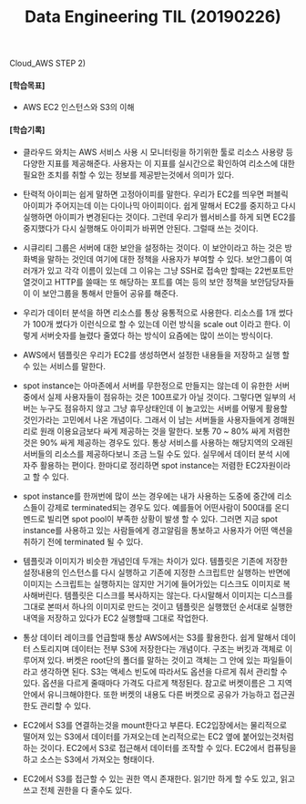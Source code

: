 ﻿---
layout: post
title: "Data Engineering TIL (20190226)"
tags: [Data Engineering]
comments: true
---


Cloud_AWS STEP 2)


#### [학습목표]

- AWS EC2 인스턴스와 S3의 이해


#### [학습기록]


- 클라우드 와치는 AWS 서비스 사용 시 모니터링을 하기위한 툴로 리소스 사용량 등 다양한 지표를 제공해준다. 사용자는 이 지표를 실시간으로 확인하여 리소스에 대한 필요한 조치를 취할 수 있는 정보를 제공받는것에서 의미가 있다.


- 탄력적 아이피는 쉽게 말하면 고정아이피를 말한다. 우리가 EC2를 띄우면 퍼블릭 아이피가 주어지는데 이는 다이나믹 아이피이다. 쉽게 말해서 EC2를 중지하고 다시 실행하면 아이피가 변경된다는 것이다. 그런데 우리가 웹서비스를 하게 되면 EC2를 중지했다가 다시 실행해도 아이피가 바뀌면 안된다. 그럴때 쓰는 것이다.


- 시큐리티 그룹은 서버에 대한 보안을 설정하는 것이다. 이 보안이라고 하는 것은 방화벽을 말하는 것인데 여기에 대한 정책을 사용자가 부여할 수 있다. 보안그룹이 여러개가 있고 각각 이름이 있는데 그 이유는 그냥 SSH로 접속만 할때는 22번포트만 열것이고 HTTP를 쓸때는 또 해당하는 포트를 여는 등의 보안 정책을 보안담당자들이 이 보안그룹을 통해서 만들어 공유를 해준다. 


- 우리가 데이터 분석을 하면 리소스를 통상 융통적으로 사용한다. 리소스를 1개 썼다가 100개 썼다가 이런식으로 할 수 있는데 이런 방식을 scale out 이라고 한다. 이렇게 서버숫자를 늘렸다 줄였다 하는 방식이 요즘에는 많이 쓰이는 방식이다. 


- AWS에서 템플릿은 우리가 EC2를 생성하면서 설정한 내용들을 저장하고 실행 할 수 있는 서비스를 말한다. 


- spot instance는 아마존에서 서버를 무한정으로 만들지는 않는데 이 유한한 서버 중에서 실제 사용자들이 점유하는 것은 100프로가 아닐 것이다. 그렇다면 일부의 서버는 누구도 점유하지 않고 그냥 휴무상태인데 이 놀고있는 서버를 어떻게 활용할 것인가라는 고민에서 나온 개념이다. 그래서 이 남는 서버들을 사용자들에게 경매원리로 원래 이용요금보다 싸게 제공하는 것을 말한다. 보통 70 ~ 80% 싸게 저렴한것은 90% 싸게 제공하는 경우도 있다. 통상 서비스를 사용하는 해당지역의 오래된 서버들의 리소스를 제공하다보니 조금 느릴 수도 있다. 실무에서 데이터 분석 시에 자주 활용하는 편이다. 한마디로 정리하면 spot instance는 저렴한 EC2자원이라고 할 수 있다.


- spot instance를 한꺼번에 많이 쓰는 경우에는 내가 사용하는 도중에 중간에 리소스들이 강제로 terminated되는 경우도 있다. 예를들어 어떤사람이 500대를 온디멘드로 빌리면 spot pool이 부족한 상황이 발생 할 수 있다. 그러면 지금 spot instance를 사용하고 있는 사람들에게 경고알림을 통보하고 사용자가 어떤 액션을 취하기 전에 terminated 될 수 있다.


- 템플릿과 이미지가 비슷한 개념인데 두개는 차이가 있다. 템플릿은 기존에 저장한 설정내용의 인스턴스를 다시 실행하고 기존에 지정한 스크립트만 실행하는 반면에 이미지는 스크립트는 실행하지는 않지만 거기에 들어가있는 디스크도 이미지로 복사해버린다. 템플릿은 디스크를 복사하지는 않는다. 다시말해서 이미지는 디스크를 그대로 본떠서 하나의 이미지로 만드는 것이고 템플릿은 실행했던 순서대로 실행한 내역을 저장하고 있다가 EC2 실행할때 그대로 작업한다.


- 통상 데이터 레이크를 언급할때 통상 AWS에서는 S3를 활용한다. 쉽게 말해서 데이터 스토리지며 데이터는 전부 S3에 저장한다는 개념이다. 구조는 버킷과 객체로 이루어져 있다. 버켓은 root단의 폴더를 말하는 것이고 객체는 그 안에 있는 파일들이라고 생각하면 된다. S3는 액세스 빈도에 따라서도 옵션을 다르게 줘서 관리할 수 있다. 옵션을 다르게 줄때마다 가격도 다르게 책정된다. 참고로 버켓이름은 그 지역안에서 유니크해야한다. 또한 버켓의 내용도 다른 버켓으로 공유가 가능하고 접근권한도 관리할 수 있다.


- EC2에서 S3를 연결하는것을 mount한다고 부른다. EC2입장에서는 물리적으로 떨어져 있는 S3에서 데이터를 가져오는데 논리적으로는 EC2 옆에 붙어있는것처럼 하는 것이다. EC2에서 S3로 접근해서 데이터를 조작할 수 있다. EC2에서 컴퓨팅을 하고 소스는 S3에서 가져오는 형태이다. 


- EC2에서 S3를 접근할 수 있는 권한 역시 존재한다. 읽기만 하게 할 수도 있고, 읽고 쓰고 전체 권한을 다 줄수도 있다.